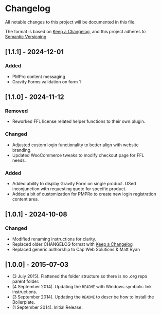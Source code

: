 # Changelog

All notable changes to this project will be documented in this file.

The format is based on [Keep a Changelog](https://keepachangelog.com/en/1.1.0/),
and this project adheres to [Semantic Versioning](https://semver.org/spec/v2.0.0.html).

## [1.1.1] - 2024-12-01

### Added

- PMPro content messaging. 
- Gravity Forms validation on form 1

## [1.1.0] - 2024-11-12

### Removed

- Reworked FFL license related helper functions to their own plugin. 

### Changed

- Adjusted custom login functionality to better align with website branding. 
- Updated WooCommerce tweaks to modify checkout page for FFL needs. 

### Added 

- Added ability to display Gravity Form on single product. USed inconjunction with requesting quote for specific product. 
- Added a bit of customization for PMPRo to create new login registration content area. 

## [1.0.1] - 2024-10-08

### Changed

- Modified renaming instructions for clarity. 
- Replaced older CHANGELOG format with [Keep a Changelog](https://keepachangelog.com/)
- Replaced generic authorship to Cap Web Solutions & Matt Ryan

## [1.0.0] - 2015-07-03
* (3 July 2015). Flattened the folder structure so there is no .org repo parent folder.
* (4 September 2014). Updating the `README` with Windows symbolic link instructions.
* (3 September 2014). Updating the `README` to describe how to install the Boilerplate.
* (1 September 2014). Initial Release.
